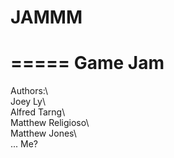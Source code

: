 # JAMMM
=====
Game Jam
==================
Authors:\  
Joey Ly\  
Alfred Tarng\  
Matthew Religioso\  
Matthew Jones\  
... Me?
